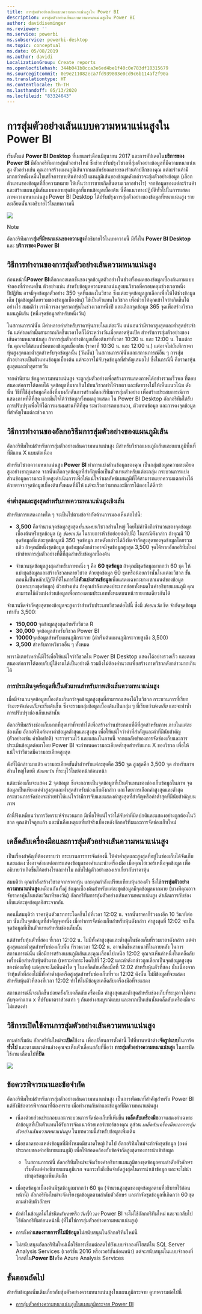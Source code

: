 ```yaml
---
title: การสุ่มตัวอย่างเส้นแบบความหนาแน่นสูงใน Power BI
description: การสุ่มตัวอย่างเส้นแบบความหนาแน่นสูงใน Power BI
author: davidiseminger
ms.reviewer: ''
ms.service: powerbi
ms.subservice: powerbi-desktop
ms.topic: conceptual
ms.date: 05/08/2019
ms.author: davidi
LocalizationGroup: Create reports
ms.openlocfilehash: 344b041b8cca3e6ed4be1f40c0e783df18315679
ms.sourcegitcommit: 0e9e211082eca7fd939803e0cd9c6b114af2f90a
ms.translationtype: HT
ms.contentlocale: th-TH
ms.lasthandoff: 05/13/2020
ms.locfileid: "83324643"
---
```

# <a name="high-density-line-sampling-in-power-bi"></a>การสุ่มตัวอย่างเส้นแบบความหนาแน่นสูงใน Power BI
เริ่มตั้งแต่ **Power BI Desktop** ที่เผยแพร่เดือนมิถุนายน 2017 และการอัปเดตใน**บริการของ Power BI** มีอัลกอริทึมการสุ่มตัวอย่างใหม่ ซึ่งช่วยปรับปรุงวิชวลที่สุ่มตัวอย่างข้อมูลที่มีความหนาแน่นสูง ตัวอย่างเช่น คุณอาจสร้างแผนภูมิเส้นจากผลลัพธ์ยอดขายของร้านค้าปลีกของคุณ แต่ละร้านค้ามีมากกว่าหนึ่งหมื่นใบเสร็จการขายสินค้าต่อปี แผนภูมิเส้นของข้อมูลดังกล่าวจะสุ่มตัวอย่างข้อมูล (เลือกตัวแทนของข้อมูลที่สื่อความหมาย ให้เห็นว่าการขายเกิดขึ้นตามเวลาอย่างไร) จากข้อมูลของแต่ละร้านค้า และสร้างแผนภูมิเส้นแบบหลายชุดข้อมูลที่แทนข้อมูลเบื้องต้น นี่คือแนวทางปฏิบัติทั่วไปในการแสดงภาพความหนาแน่นสูง Power BI Desktop ได้ปรับปรุงการสุ่มตัวอย่างของข้อมูลที่หนาแน่นสูง รายละเอียดนั้นจะอธิบายไว้ในบทความนี้

![](media/desktop-high-density-sampling/high-density-sampling_01.png)

> [!NOTE]
> อัลกอริทึมการ**สุ่มที่มีหนาแน่นของความสูง**ที่อธิบายไว้ในบทความนี้ มีทั้งใน **Power BI Desktop** และ **บริการของ Power BI**

## <a name="how-high-density-line-sampling-works"></a>วิธีการทำงานของการสุ่มตัวอย่างเส้นความหนาแน่นสูง
ก่อนหน้านี้**Power BI**เลือกคอลเลกชันของจุดข้อมูลตัวอย่างในช่วงทั้งหมดของข้อมูลเบื้องต้นตามแบบจำลองที่กำหนดขึ้น ตัวอย่างเช่น สำหรับข้อมูลความหนาแน่นสูงบนวิชวลที่ครอบคลุมช่วงเวลาหนึ่งปีปฏิทิน อาจมีจุดข้อมูลตัวอย่าง 350 จุดที่แสดงในวิชวล ซึ่งแต่ละจุดข้อมูลถูกเลือกเพื่อให้ได้ช่วงข้อมูลเต็ม (ชุดข้อมูลโดยรวมของข้อมูลเบื้องต้น) ใช้เป็นตัวแทนในวิชวล เพื่อช่วยให้คุณเข้าใจว่าเกิดขึ้นได้อย่างไร สมมติว่า เรามีการลงจุดราคาหุ้นในช่วงเวลาหนึ่งปี และเลือกจุดข้อมูล 365 จุดเพื่อสร้างวิชวลแผนภูมิเส้น (หนึ่งจุดข้อมูลสำหรับหนึ่งวัน)

ในสถานการณ์นั้น มีค่าหลายค่าสำหรับราคาหุ้นภายในแต่ละวัน แน่นอนว่ามีราคาสูงสุดและต่ำสุดประจำวัน แต่ค่าเหล่านั้นสามารถเกิดขึ้นเวลาใดก็ได้ระหว่างวันเมื่อตลาดหุ้นเปิด สำหรับการสุ่มตัวอย่างของเส้นความหนาแน่นสูง ถ้าการสุ่มตัวอย่างข้อมูลเบื้องต้นทำที่เวลา 10:30 น. และ 12:00 น. ในแต่ละวัน คุณจะได้สแนปช็อตของข้อมูลเบื้องต้น (ราคาที่ 10:30 น. และ 12:00 น.) แต่อาจไม่บันทึกราคาหุ้นสูงสุดและต่ำสุดสำหรับจุดข้อมูลนั้น (วันนั้น) ในสถานการณ์นั้นและสถานการณ์อื่น ๆ การสุ่มตัวอย่างจะเป็นตัวแทนข้อมูลเบื้องต้น แต่จะอาจไม่จับจุดข้อมูลที่สำคัญเสมอไป ซึ่งในกรณีนี้ คือราคาหุ้นสูงสุดและต่ำสุดรายวัน

จากคำนิยาม ข้อมูลความหนาแน่นสูง จะถูกสุ่มตัวอย่างเพื่อสร้างการแสดงภาพได้อย่างรวดเร็วพอ ที่ตอบสนองต่อการโต้ตอบได้ จุดข้อมูลที่มากเกินไปบนวิชวลทำให้รกตา และขัดขวางไม่ให้เห็นแนวโน้ม ดังนั้น วิธีที่ใช้สุ่มข้อมูลคือสิ่งที่มาผลักดันการสร้างอัลกอริทึมการสุ่มตัวอย่าง เพื่อสร้างประสบการณ์การแสดงภาพที่ดีที่สุด และมั่นใจได้ว่าข้อมูลทั้งหมดถูกแสดง ใน Power BI Desktop อัลกอริทึมได้รับการปรับปรุงเพื่อให้ได้การผสมผสานที่ดีที่สุด ระหว่างการตอบสนอง, ตัวแทนข้อมูล และการคงจุดข้อมูลที่สำคัญในแต่ละช่วงเวลา

## <a name="how-the-new-line-sampling-algorithm-works"></a>วิธีการทำงานของอัลกอริธึมการสุ่มตัวอย่างของแผนภูมิเส้น
อัลกอริทึมใหม่สำหรับการสุ่มตัวอย่างเส้นความหนาแน่นสูง มีสำหรับวิชวลแผนภูมิเส้นและแผนภูมิพื้นที่ที่มีแกน X แบบต่อเนื่อง

สำหรับวิชวลความหนาแน่นสูง **Power BI** ทำการแบ่งส่วนข้อมูลของคุณ เป็นกลุ่มข้อมูลความละเอียดสูงอย่างชาญฉลาด จากนั้นเลือกจุดข้อมูลที่สำคัญเพื่อเป็นตัวแทนสำหรับแต่ละกลุ่ม กระบวนการแบ่งส่วนข้อมูลความละเอียดสูงดำเนินการเพื่อให้แน่ใจว่าผลลัพธ์แผนภูมิที่ได้สามารถแยกความแตกต่างได้ด้วยตาจากจุดข้อมูลเบื้องต้นทั้งหมดที่มีให้ แต่จะเร็วกว่ามากและมีการโต้ตอบได้ดีกว่า

### <a name="minimum-and-maximum-values-for-high-density-line-visuals"></a>ค่าต่ำสุดและสูงสุดสำหรับภาพความหนาแน่นสูงเชิงเส้น
สำหรับการแสดงภาพใด ๆ จะเป็นไปตามข้อจำกัดด้านการมองเห็นต่อไปนี้:

* **3,500** คือจำนวนจุดข้อมูลสูงสุด*ที่แสดง*บนวิชวลส่วนใหญ่ โดยไม่คำนึงถึงจำนวนของจุดข้อมูลเบื้องต้นหรือชุดข้อมูล (ดู *ข้อยกเว้น* ในรายการหัวข้อย่อยต่อไปนี้) ในกรณีดังกล่าว ถ้าคุณมี 10 ชุดข้อมูลที่แต่ละชุดข้อมูลมี 350 จุดข้อมูล ภาพดังกล่าวได้ถึงขีดจำกัดสูงสุดของจุดข้อมูลโดยรวมแล้ว ถ้าคุณมีหนึ่งชุดข้อมูล ชุดข้อมูลดังกล่าวอาจมีจุดข้อมูลสูงสุด 3,500 จุดได้หากอัลกอริทึมใหม่เข้าข่ายการสุ่มตัวอย่างที่ดีที่สุดสำหรับข้อมูลเบื้องต้น

* จำนวนชุดข้อมูลสูงสุดสำหรับภาพหนึ่ง ๆ คือ **60 ชุดข้อมูล** ถ้าคุณมีชุดข้อมูลมากกว่า 60 ชุด ให้แบ่งชุดข้อมูลและสร้างวิชวลหลายวิชวล ด้วยชุดข้อมูล 60 ชุดหรือน้อยกว่านั้นในแต่ละวิชวล ขั้นตอนนี้เป็นหลักปฏิบัติที่ดีในการใช้**ตัวแบ่งส่วนข้อมูล**เพื่อแสดงเฉพาะบางเซกเมนต์ของข้อมูล (เฉพาะบางชุดข้อมูล) ตัวอย่างเช่น ถ้าคุณกำลังแสดงประเภทย่อยทั้งหมดในคำอธิบายแผนภูมิ คุณสามารถใช้ตัวแบ่งส่วนข้อมูลเพื่อกรองตามประเภททั้งหมดบนหน้ารายงานเดียวกันได้

จำนวนขีดจำกัดสูงสุดของข้อมูลจะสูงกว่าสำหรับประเภทวิชวลต่อไปนี้ ซึ่งมี *ข้อยกเว้น* ขีด จำกัดจุดข้อมูลเท่ากับ 3,500:

* **150,000** จุดข้อมูลสูงสุดสำหรับวิชวล R
* **30,000** จุดข้อมูลสำหรับวิชวล Power BI
* **10000**จุดข้อมูลสำหรับแผนภูมิกระจาย (ค่าเริ่มต้นแผนภูมิกระจายสูงถึง 3,500)
* **3,500** สำหรับภาพวิชวลอื่น ๆ ทั้งหมด

พารามิเตอร์เหล่านี้มีไว้เพื่อให้แน่ใจว่าวิชวลใน Power BI Desktop แสดงได้อย่างรวดเร็ว และตอบสนองต่อการโต้ตอบกับผู้ใช้งานได้เป็นอย่างดี รวมถึงไม่ต้องคำนวณเพื่อสร้างภาพวิชวลดังกล่าวมากเกินได้

### <a name="evaluating-representative-data-points-for-high-density-line-visuals"></a>การประเมินจุดข้อมูลที่เป็นตัวแทนสำหรับภาพเชิงเส้นความหนาแน่นสูง
เมื่อมีจำนวนจุดข้อมูลเบื้องต้นเกินกว่าจุดข้อมูลสูงสุดที่สามารถแสดงได้ในวิชวล กระบวนการที่เรียกว่า*การจัดช่องเก็บ*จะเริ่มต้นขึ้น ซึ่งจะรวมกลุ่มข้อมูลเบื้องต้นเป็นกลุ่ม ๆ ที่เรียกว่า*ช่องเก็บ* และจะทำซ้ำการปรับปรุงช่องเก็บเหล่านั้น

อัลกอริทึมสร้างช่องเก็บมากที่สุดเท่าที่จะทำได้เพื่อสร้างส่วนประกอบที่ดีที่สุดสำหรับภาพ ภายในแต่ละช่องเก็บ อัลกอริทึมค้นหาค่าข้อมูลต่ำสุดและสูงสุด เพื่อให้แน่ใจว่าค่าที่สำคัญและค่าที่มีนัยสำคัญ (ตัวอย่างเช่น ค่าผิดปกติ) จะรวบรวมไว้ และแสดงในภาพนี้ จากผลลัพธ์ของการจัดช่องเก็บและการประเมินข้อมูลต่อมาโดย Power BI จะกำหนดความละเอียดต่ำสุดสำหรับแกน X ของวิชวล เพื่อให้แน่ใจว่าวิชวลมีความละเอียดสูงสุด

ดังที่ได้กล่าวมาแล้ว ความละเอียดขั้นต่ำสำหรับแต่ละชุดคือ 350 จุด สูงสุดคือ 3,500 จุด สำหรับภาพส่วนใหญ่โดยมี *ข้อยกเว้น* ที่ระบุไว้ในย่อหน้าก่อนหน้า

แต่ละช่องเก็บจะแสดง 2 จุดข้อมูล ซึ่งจะกลายเป็นจุดข้อมูลที่เป็นตัวแทนของช่องเก็บข้อมูลในภาพ จุดข้อมูลเป็นเพียงแค่ค่าสูงสุดและต่ำสุดสำหรับช่องเก็บดังกล่าว และโดยการเลือกค่าสูงสุดและต่ำสุด กระบวนการจัดช่องจะช่วยทำให้แน่ใจว่ามีการจับและแสดงค่าสูงสุดที่สำคัญหรือค่าต่ำสุดที่มีนัยสำคัญบนภาพ

ถ้านี่ฟังเหมือนว่าการวิเคราะห์จำนวนมาก มีเพื่อให้แน่ใจว่าได้จับค่าที่ผิดปกติและแสดงอย่างถูกต้องในวิชวล คุณเข้าใจถูกแล้ว และนั่นคือเหตุผลที่แท้จริงเบื้องหลังอัลกอริทึมและการจัดช่องเก็บใหม่

## <a name="tooltips-and-high-density-line-sampling"></a>เคล็ดลับเครื่องมือและการสุ่มตัวอย่างเส้นความหนาแน่นสูง
เป็นเรื่องสำคัญที่ต้องทราบว่า กระบวนการการจัดช่องนี้ ให้ค่าต่ำสุดและสูงสุดที่อยู่ในช่องเก็บได้จัดเก็บและแสดง ซึ่งอาจส่งผลต่อการแสดงข้อมูลของคำแนะนำเครื่องมือ เมื่อคุณโฮเวอร์เหนือจุดข้อมูล เพื่ออธิบายว่าเกิดขึ้นได้อย่างไรและทำไม กลับไปดูตัวอย่างของเราเกี่ยวกับราคาหุ้น

สมมติว่า คุณกำลังสร้างวิชวลจากราคาหุ้น และคุณกำลังเปรียบเทียบหุ้นสองตัว ซึ่งใช้**การสุ่มตัวอย่างความหนาแน่นสูง**เหมือนกันทั้งคู่ ข้อมูลเบื้องต้นสำหรับแต่ละชุดข้อมูลมีจุดข้อมูลมากมาย (บางทีคุณอาจจับราคาหุ้นในแต่ละวินาทีของวัน) อัลกอริทึมการสุ่มตัวอย่างเส้นความหนาแน่นสูง ดำเนินการกับช่องเก็บแต่ละชุดข้อมูลอิสระจากกัน

ตอนนี้สมมุติว่า ราคาหุ้นตัวแรกกระโดดขึ้นไปที่เวลา 12:02 น. จากนั้นราคาก็ร่วงลงอีก 10 วินาทีต่อมา นั่นเป็นจุดข้อมูลที่สำคัญจุดหนึ่ง เมื่อทำการจัดช่องเก็บสำหรับหุ้นดังกล่าว ค่าสูงสุดที่ 12:02 จะเป็นจุดข้อมูลที่เป็นตัวแทนสำหรับช่องเก็บนั้น

แต่สำหรับหุ้นตัวที่สอง ที่เวลา 12:02 น. ไม่มีทั้งค่าสูงสุดและต่ำสุดในช่องเก็บที่รวมเวลาดังกล่าว แต่ค่าสูงสุดและต่ำสุดสำหรับช่องเก็บนั้น ที่รวมเวลา 12:02 น. อาจเกิดขึ้นสามนาทีในภายหลัง ในการสถานการณ์นั้น เมื่อมีการสร้างแผนภูมิเส้นและคุณเลื่อนไปเหนือ 12:02 คุณจะเห็นค่าหนึ่งในเคล็ดลับเครื่องมือสำหรับหุ้นตัวแรก (เพราะค่ากระโดดไปที่ 12:02 และค่าดังกล่าวถูกเลือกเป็นจุดข้อมูลสูงสุดของช่องเก็บ) แต่คุณจะ*ไม่*เห็นค่าใด ๆ ในเคล็ดลับเครื่องมือที่ 12:02 สำหรับหุ้นตัวที่สอง นั่นเนื่องจากว่าหุ้นตัวที่สองไม่มีทั้งค่าต่ำสุดหรือสูงสุดสำหรับช่องเก็บที่รวม 12:02 ดังนั้น ไม่มีข้อมูลที่จะแสดงสำหรับหุ้นตัวที่สองที่เวลา 12:02 ทำให้ไม่มีข้อมูลเคล็ดลับเครื่องมือที่จะแสดง

สถานการณ์นี้จะเกิดขึ้นบ่อยครั้งกับเคล็ดลับเครื่องมือ ค่าสูงสุดและต่ำสุดสำหรับช่องเก็บที่ระบุอาจไม่ตรงกับจุดค่าแกน x ที่ปรับมาตราส่วนเท่า ๆ กันอย่างสมบูรณ์แบบ และหากเป็นเช่นนั้นเคล็ดลับเครื่องมือจะไม่แสดงค่า  

## <a name="how-to-turn-on-high-density-line-sampling"></a>วิธีการเปิดใช้งานการสุ่มตัวอย่างเส้นความหนาแน่นสูง
ตามค่าเริ่มต้น อัลกอริทึมใหม่จะ**เปิด**ใช้งาน เพื่อเปลี่ยนการตั้งค่านี้ ไปที่บานหน้าต่าง**จัดรูปแบบ**ในการ์ด**ทั่วไป** และตามแนวด้านล่างคุณจะเห็นตัวเลื่อนสลับที่ชื่อว่า **การสุ่มตัวอย่างความหนาแน่นสูง** ในการปิดใช้งาน เลื่อนไปที่**ปิด**

![](media/desktop-high-density-sampling/high-density-sampling_02.png)

## <a name="considerations-and-limitations"></a>ข้อควรพิจารณาและข้อจำกัด
อัลกอริทึมใหม่สำหรับการสุ่มตัวอย่างเส้นความหนาแน่นสูง เป็นการพัฒนาที่สำคัญสำหรับ Power BI แต่ยังมีข้อควรพิจารณาที่ต้องทราบ เมื่อทำงานกับค่าและข้อมูลที่มีความหนาแน่นสูง

* เนื่องด้วยส่วนประกอบและกระบวนการจัดช่องเก็บที่เพิ่มขึ้น **เคล็ดลับเครื่องมือ**อาจแสดงค่าเฉพาะถ้าข้อมูลที่เป็นตัวแทนได้รับการจัดแนวด้วยเคอร์เซอร์ของคุณ ดูส่วน *เคล็ดลับเครื่องมือและการสุ่มตัวอย่างเส้นความหนาแน่นสูง* ในบทความนี้สำหรับข้อมูลเพิ่มเติม
* เมื่อขนาดของแหล่งข้อมูลที่มีทั้งหมดมีขนาดใหญ่เกินไป อัลกอริทึมใหม่จะกำจัดชุดข้อมูล (องค์ประกอบของคำอธิบายแผนภูมิ) เพื่อให้สอดคล้องกับข้อจำกัดสูงสุดของการนำเข้าข้อมูล
  
  * ในสถานการณ์นี้ อัลกอริทึมใหม่จะจัดเรียงคำอธิบายแผนภูมิของชุดข้อมูลตามลำดับตัวอักษร เริ่มตั้งแต่คำอธิบายแผนภูมิแรก จนกระทั่งถึงขีดจำกัดสูงสุดในการนำเข้าข้อมูล และจะไม่นำเข้าชุดข้อมูลเพิ่มเติมอีก
* เมื่อชุดข้อมูลเบื้องต้นมีชุดข้อมูลมากกว่า 60 ชุด (จำนวนสูงสุดของชุดข้อมูลตามที่อธิบายไว้ก่อนหน้านี้) อัลกอริทึมใหม่จะจัดเรียงชุดข้อมูลตามลำดับตัวอักษร และกำจัดชุดข้อมูลที่เกิดกว่า 60 ชุดตามลำดับตัวอักษร
* ถ้าค่าในข้อมูลไม่ใช่ชนิด*ตัวเลข*หรือ*วันที่/เวลา* Power BI จะไม่ใช้อัลกอริทึมใหม่ และจะกลับไปใช้อัลกอริทึมก่อนหน้านี้ (ที่ไม่ใช่การสุ่มตัวอย่างความหนาแน่นสูง)
* การตั้งค่า**แสดงรายการที่ไม่มีข้อมูล**ไม่สนับสนุนในอัลกอริทึมใหม่นี้
* ไม่สนับสนุนอัลกอริทึมใหม่เมื่อใช้การเชื่อมต่อสดไปยังแบบจำลองที่โฮสต์ใน SQL Server Analysis Services (เวอร์ชัน 2016 หรือเวอร์ชันก่อนหน้า) แต่จะสนับสนุนในแบบจำลองที่โฮสต์ใน**Power BI**หรือ Azure Analysis Services

## <a name="next-steps"></a>ขั้นตอนถัดไป
สำหรับข้อมูลเพิ่มเติมเกี่ยวกับสุ่มตัวอย่างความหนาแน่นสูงในแผนภูมิกระจาย ดูบทความต่อไปนี้

* [การสุ่มตัวอย่างความหนาแน่นสูงในแผนภูมิกระจาย Power BI](desktop-high-density-scatter-charts.md)

